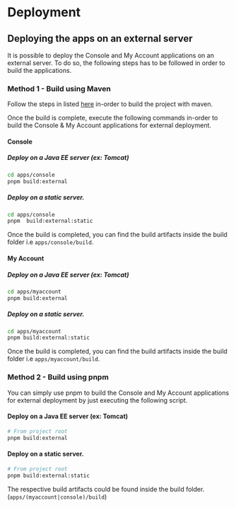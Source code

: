 # Deployment

## Deploying the apps on an external server

It is possible to deploy the Console and My Account applications on an external server. To do so, the following steps has to be followed in order to build the applications.

### Method 1 - Build using Maven

Follow the steps in listed [here](#build) in-order to build the project with maven.

Once the build is complete, execute the following commands in-order to build the Console & My Account applications for external deployment.

#### Console

##### Deploy on a Java EE server (ex: Tomcat)

```bash
cd apps/console
pnpm build:external
```

##### Deploy on a static server.

```bash
cd apps/console
pnpm  build:external:static
```

Once the build is completed, you can find the build artifacts inside the build folder i.e `apps/console/build`.

#### My Account

##### Deploy on a Java EE server (ex: Tomcat)

```bash
cd apps/myaccount
pnpm build:external
```

##### Deploy on a static server.

```bash
cd apps/myaccount
pnpm build:external:static
```

Once the build is completed, you can find the build artifacts inside the build folder i.e `apps/myaccount/build`.

### Method 2 - Build using pnpm

You can simply use pnpm to build the Console and My Account applications for external deployment by just executing the following script.

#### Deploy on a Java EE server (ex: Tomcat)

```bash
# From project root
pnpm build:external
```

#### Deploy on a static server.

```bash
# From project root
pnpm build:external:static
```

The respective build artifacts could be found inside the build folder. (`apps/(myaccount|console)/build`)
